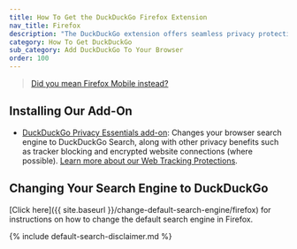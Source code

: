 ```yaml
---
title: How To Get the DuckDuckGo Firefox Extension
nav_title: Firefox
description: "The DuckDuckGo extension offers seamless privacy protection for your browser: tracker blocking, cookie protection, private search, email protection, and more."
category: How To Get DuckDuckGo
sub_category: Add DuckDuckGo To Your Browser
order: 100
---
```


> <a class="btn" href="{{ site.baseurl }}/mobile/firefox-android">Did you mean Firefox Mobile instead?</a>

## Installing Our Add-On

-   [DuckDuckGo Privacy Essentials add-on](https://addons.mozilla.org/firefox/addon/duckduckgo-for-firefox/): Changes your browser search engine to DuckDuckGo Search, along with other privacy benefits such as tracker blocking and encrypted website connections (where possible). <a href="{{ site.baseurl }}/privacy/web-tracking-protections">Learn more about our Web Tracking Protections</a>.

## Changing Your Search Engine to DuckDuckGo

[Click here]({{ site.baseurl }}/change-default-search-engine/firefox) for instructions on how to change the default search engine in Firefox.

{% include default-search-disclaimer.md %}

